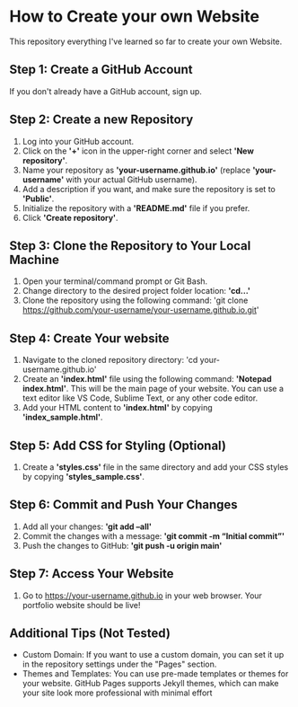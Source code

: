 # How to Create your own Website
This repository everything I've learned so far to create your own Website.

## Step 1: Create a GitHub Account
If you don't already have a GitHub account, sign up.

## Step 2: Create a new Repository
1. Log into your GitHub account.
2. Click on the **'+'** icon in the upper-right corner and select **'New repository'**.
3. Name your repository as **'your-username.github.io'** (replace **'your-username'** with your actual GitHub username).
4. Add a description if you want, and make sure the repository is set to **'Public'**.
5. Initialize the repository with a **'README.md'** file if you prefer.
6. Click **'Create repository'**.

## Step 3: Clone the Repository to Your Local Machine
1. Open your terminal/command prompt or Git Bash.
2. Change directory to the desired project folder location: **'cd...'**
3. Clone the repository using the following command: 'git clone https://github.com/your-username/your-username.github.io.git'

## Step 4: Create Your website
1. Navigate to the cloned repository directory: 'cd your-username.github.io'
2. Create an **'index.html'** file using the following command: **'Notepad index.html'**. This will be the main page of your website. You can use a text editor like VS Code, Sublime Text, or any other code editor.
5. Add your HTML content to **'index.html'** by copying **'index_sample.html'**.

## Step 5: Add CSS for Styling (Optional)
1. Create a **'styles.css'** file in the same directory and add your CSS styles by copying **'styles_sample.css'**.

## Step 6: Commit and Push Your Changes
1. Add all your changes: **'git add –all'**
3. Commit the changes with a message: **'git commit -m “Initial commit”'**
4. Push the changes to GitHub: **'git push -u origin main'**

## Step 7: Access Your Website
1. Go to https://your-username.github.io in your web browser. Your portfolio website should be live!

## Additional Tips (Not Tested)
* Custom Domain: If you want to use a custom domain, you can set it up in the repository settings under the "Pages" section.
* Themes and Templates: You can use pre-made templates or themes for your website. GitHub Pages supports Jekyll themes, which can make your site look more professional with minimal effort
